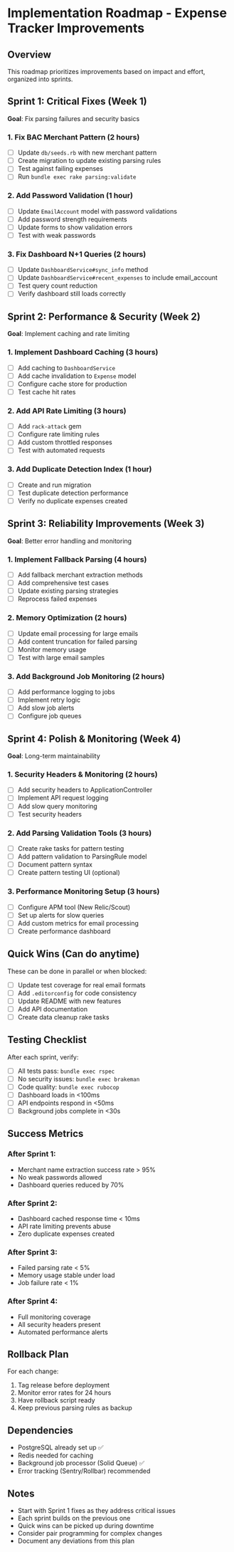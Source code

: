 # Implementation Roadmap - Expense Tracker Improvements

## Overview
This roadmap prioritizes improvements based on impact and effort, organized into sprints.

## Sprint 1: Critical Fixes (Week 1)
**Goal**: Fix parsing failures and security basics

### 1. Fix BAC Merchant Pattern (2 hours)
- [ ] Update `db/seeds.rb` with new merchant pattern
- [ ] Create migration to update existing parsing rules
- [ ] Test against failing expenses
- [ ] Run `bundle exec rake parsing:validate`

### 2. Add Password Validation (1 hour)
- [ ] Update `EmailAccount` model with password validations
- [ ] Add password strength requirements
- [ ] Update forms to show validation errors
- [ ] Test with weak passwords

### 3. Fix Dashboard N+1 Queries (2 hours)
- [ ] Update `DashboardService#sync_info` method
- [ ] Update `DashboardService#recent_expenses` to include email_account
- [ ] Test query count reduction
- [ ] Verify dashboard still loads correctly

## Sprint 2: Performance & Security (Week 2)
**Goal**: Implement caching and rate limiting

### 1. Implement Dashboard Caching (3 hours)
- [ ] Add caching to `DashboardService`
- [ ] Add cache invalidation to `Expense` model
- [ ] Configure cache store for production
- [ ] Test cache hit rates

### 2. Add API Rate Limiting (3 hours)
- [ ] Add `rack-attack` gem
- [ ] Configure rate limiting rules
- [ ] Add custom throttled responses
- [ ] Test with automated requests

### 3. Add Duplicate Detection Index (1 hour)
- [ ] Create and run migration
- [ ] Test duplicate detection performance
- [ ] Verify no duplicate expenses created

## Sprint 3: Reliability Improvements (Week 3)
**Goal**: Better error handling and monitoring

### 1. Implement Fallback Parsing (4 hours)
- [ ] Add fallback merchant extraction methods
- [ ] Add comprehensive test cases
- [ ] Update existing parsing strategies
- [ ] Reprocess failed expenses

### 2. Memory Optimization (2 hours)
- [ ] Update email processing for large emails
- [ ] Add content truncation for failed parsing
- [ ] Monitor memory usage
- [ ] Test with large email samples

### 3. Add Background Job Monitoring (2 hours)
- [ ] Add performance logging to jobs
- [ ] Implement retry logic
- [ ] Add slow job alerts
- [ ] Configure job queues

## Sprint 4: Polish & Monitoring (Week 4)
**Goal**: Long-term maintainability

### 1. Security Headers & Monitoring (2 hours)
- [ ] Add security headers to ApplicationController
- [ ] Implement API request logging
- [ ] Add slow query monitoring
- [ ] Test security headers

### 2. Add Parsing Validation Tools (3 hours)
- [ ] Create rake tasks for pattern testing
- [ ] Add pattern validation to ParsingRule model
- [ ] Document pattern syntax
- [ ] Create pattern testing UI (optional)

### 3. Performance Monitoring Setup (3 hours)
- [ ] Configure APM tool (New Relic/Scout)
- [ ] Set up alerts for slow queries
- [ ] Add custom metrics for email processing
- [ ] Create performance dashboard

## Quick Wins (Can do anytime)
These can be done in parallel or when blocked:

- [ ] Update test coverage for real email formats
- [ ] Add `.editorconfig` for code consistency
- [ ] Update README with new features
- [ ] Add API documentation
- [ ] Create data cleanup rake tasks

## Testing Checklist
After each sprint, verify:

- [ ] All tests pass: `bundle exec rspec`
- [ ] No security issues: `bundle exec brakeman`
- [ ] Code quality: `bundle exec rubocop`
- [ ] Dashboard loads in <100ms
- [ ] API endpoints respond in <50ms
- [ ] Background jobs complete in <30s

## Success Metrics

### After Sprint 1:
- Merchant name extraction success rate > 95%
- No weak passwords allowed
- Dashboard queries reduced by 70%

### After Sprint 2:
- Dashboard cached response time < 10ms
- API rate limiting prevents abuse
- Zero duplicate expenses created

### After Sprint 3:
- Failed parsing rate < 5%
- Memory usage stable under load
- Job failure rate < 1%

### After Sprint 4:
- Full monitoring coverage
- All security headers present
- Automated performance alerts

## Rollback Plan
For each change:
1. Tag release before deployment
2. Monitor error rates for 24 hours
3. Have rollback script ready
4. Keep previous parsing rules as backup

## Dependencies
- PostgreSQL already set up ✅
- Redis needed for caching
- Background job processor (Solid Queue) ✅
- Error tracking (Sentry/Rollbar) recommended

## Notes
- Start with Sprint 1 fixes as they address critical issues
- Each sprint builds on the previous one
- Quick wins can be picked up during downtime
- Consider pair programming for complex changes
- Document any deviations from this plan